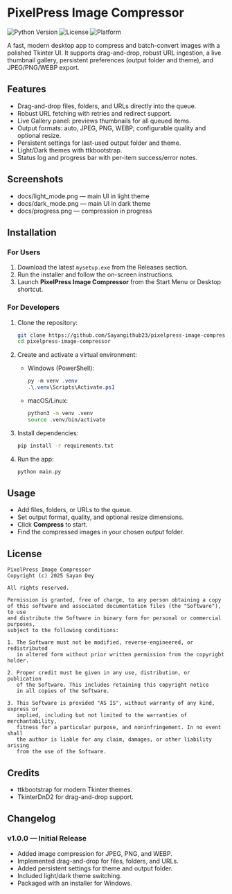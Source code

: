 # PixelPress Image Compressor

![Python Version](https://img.shields.io/badge/python-3.8%2B-blue)
![License](https://img.shields.io/badge/license-Custom-green)
![Platform](https://img.shields.io/badge/platform-Windows-lightgrey)

A fast, modern desktop app to compress and batch-convert images with a polished Tkinter UI. It supports drag-and-drop, robust URL ingestion, a live thumbnail gallery, persistent preferences (output folder and theme), and JPEG/PNG/WEBP export.

## Features

* Drag-and-drop files, folders, and URLs directly into the queue.
* Robust URL fetching with retries and redirect support.
* Live Gallery panel: previews thumbnails for all queued items.
* Output formats: auto, JPEG, PNG, WEBP; configurable quality and optional resize.
* Persistent settings for last-used output folder and theme.
* Light/Dark themes with ttkbootstrap.
* Status log and progress bar with per-item success/error notes.

## Screenshots
* docs/light_mode.png — main UI in light theme
* docs/dark_mode.png — main UI in dark theme
* docs/progress.png — compression in progress

## Installation

### For Users

1. Download the latest `mysetup.exe` from the Releases section.
2. Run the installer and follow the on-screen instructions.
3. Launch **PixelPress Image Compressor** from the Start Menu or Desktop shortcut.

### For Developers

1. Clone the repository:

   ```bash
   git clone https://github.com/Sayangithub23/pixelpress-image-compressor.git
   cd pixelpress-image-compressor
   ```
2. Create and activate a virtual environment:

   * Windows (PowerShell):

     ```powershell
     py -m venv .venv
     .\.venv\Scripts\Activate.ps1
     ```
   * macOS/Linux:

     ```bash
     python3 -m venv .venv
     source .venv/bin/activate
     ```
3. Install dependencies:

   ```bash
   pip install -r requirements.txt
   ```
4. Run the app:

   ```bash
   python main.py
   ```

## Usage

* Add files, folders, or URLs to the queue.
* Set output format, quality, and optional resize dimensions.
* Click **Compress** to start.
* Find the compressed images in your chosen output folder.

## License

```
PixelPress Image Compressor
Copyright (c) 2025 Sayan Dey

All rights reserved.

Permission is granted, free of charge, to any person obtaining a copy
of this software and associated documentation files (the "Software"), to use
and distribute the Software in binary form for personal or commercial purposes,
subject to the following conditions:

1. The Software must not be modified, reverse-engineered, or redistributed
   in altered form without prior written permission from the copyright holder.

2. Proper credit must be given in any use, distribution, or publication
   of the Software. This includes retaining this copyright notice
   in all copies of the Software.

3. This Software is provided "AS IS", without warranty of any kind, express or
   implied, including but not limited to the warranties of merchantability,
   fitness for a particular purpose, and noninfringement. In no event shall
   the author is liable for any claim, damages, or other liability arising
   from the use of the Software.
```

## Credits

* ttkbootstrap for modern Tkinter themes.
* TkinterDnD2 for drag-and-drop support.

## Changelog

### v1.0.0 — Initial Release

* Added image compression for JPEG, PNG, and WEBP.
* Implemented drag-and-drop for files, folders, and URLs.
* Added persistent settings for theme and output folder.
* Included light/dark theme switching.
* Packaged with an installer for Windows.

